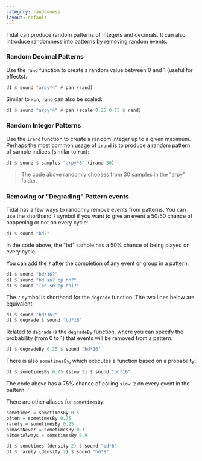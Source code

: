 ```yaml
---
category: randomness
layout: default
---
```



Tidal can produce random patterns of integers and decimals. It can also
introduce randomness into patterns by removing random events.

### Random Decimal Patterns

Use the `rand` function to create a random value between 0 and 1 (useful for
effects):

```haskell
d1 $ sound "arpy*4" # pan (rand)
```

Similar to `run`, `rand` can also be scaled:

```haskell
d1 $ sound "arpy*4" # pan (scale 0.25 0.75 $ rand)
```

### Random Integer Patterns

Use the `irand` function to create a random integer up to a given maximum.
Perhaps the most common usage of `irand` is to produce a random pattern of
sample indices (similar to `run`):

```haskell
d1 $ sound $ samples "arpy*8" (irand 30)
```

> The code above randomly chooses from 30 samples in the "arpy" folder.

### Removing or "Degrading" Pattern events

Tidal has a few ways to randomly remove events from patterns. You can use the
shorthand `?` symbol if you want to give an event a 50/50 chance of happening
or not on every cycle:

```haskell
d1 $ sound "bd?"
```

In the code above, the "bd" sample has a 50% chance of being played on every
cycle.

You can add the `?` after the completion of any event or group in a pattern:

```haskell
d1 $ sound "bd*16?"
d1 $ sound "bd sn? cp hh?"
d1 $ sound "[bd sn cp hh]?"
```

The `?` symbol is shorthand for the `degrade` function. The two lines below
are equivalent:

```haskell
d1 $ sound "bd*16?"
d1 $ degrade $ sound "bd*16"
```

Related to `degrade` is the `degradeBy` function, where you can specify the
probability (from 0 to 1) that events will be removed from a pattern:

```haskell
d1 $ degradeBy 0.25 $ sound "bd*16"
```

There is also `sometimesBy`, which executes a function based on a probability:

```haskell
d1 $ sometimesBy 0.75 (slow 2) $ sound "bd*16"
```

The code above has a 75% chance of calling `slow 2` on every event in the
pattern.

There are other aliases for `sometimesBy`:

```haskell
sometimes = sometimesBy 0.5
often = sometimesBy 0.75
rarely = sometimesBy 0.25
almostNever = sometimesBy 0.1
almostAlways = sometimesBy 0.9

d1 $ sometimes (density 2) $ sound "bd*8"
d1 $ rarely (density 2) $ sound "bd*8"
```
